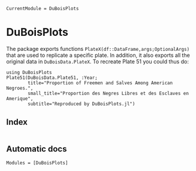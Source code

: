 ```@meta
CurrentModule = DuBoisPlots
```

# DuBoisPlots

The package exports functions `PlateX(df::DataFrame,args;OptionalArgs)` that are used to replicate a specific plate. In addition, it also exports all the original data in `DuBoisData.PlateX`. To recreate Plate 51 you could thus do:
```@example 2
using DuBoisPlots
Plate51(DuBoisData.Plate51, :Year; 
        title="Proportion of Freemen and Salves Among American Negroes.",
        small_title="Proportion des Negres Libres et des Esclaves en Amerique",
        subtitle="Reproduced by DuBoisPlots.jl")
```

## Index
```@index
```

## Automatic docs

```@autodocs
Modules = [DuBoisPlots]
```
